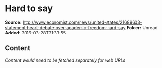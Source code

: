 # Hard to say

**Source:** http://www.economist.com/news/united-states/21689603-statement-heart-debate-over-academic-freedom-hard-say
**Folder:** Unread
**Added:** 2016-03-28T21:33:55




## Content
*Content would need to be fetched separately for web URLs*
